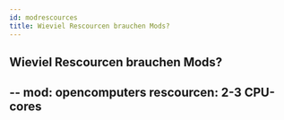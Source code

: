 ```yaml
---
id: modrescources
title: Wieviel Rescourcen brauchen Mods?
---
```

## Wieviel Rescourcen brauchen Mods? 


--
mod: opencomputers
rescourcen: 2-3 CPU-cores
--
